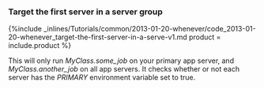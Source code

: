 


### Target the first server in a server group



{%include _inlines/Tutorials/common/2013-01-20-whenever/code_2013-01-20-whenever_target-the-first-server-in-a-serve-v1.md  product = include.product %}




This will only run _MyClass.some_job_ on your primary app server, and _MyClass.another_job_ on all app servers. It checks whether or not each server
has the _PRIMARY_ environment variable set to true.




